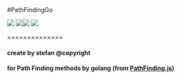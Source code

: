 #PathFindingGo 

![](https://img.shields.io/github/license/Peakchen/PathFindingGo) ![](https://img.shields.io/github/forks/Peakchen/PathFindingGo)![](https://img.shields.io/github/stars/Peakchen/PathFindingGo) ![](	https://img.shields.io/github/license/Peakchen/PathFindingGo)

==============
#### create by stefan @copyright ####
#### for Path Finding methods by golang (from [PathFinding.js](https://github.com/qiao/PathFinding.js))